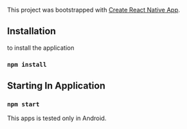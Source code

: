 This project was bootstrapped with [Create React Native App](https://github.com/react-community/create-react-native-app).

## Installation

to install the application
### `npm install`

## Starting In Application
### `npm start`

This apps is tested only in Android.
